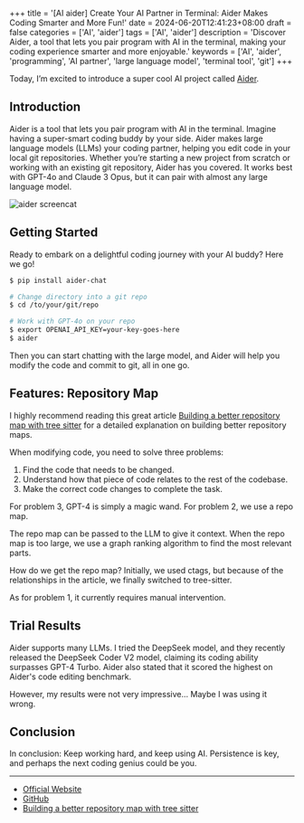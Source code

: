 +++
title = '[AI aider] Create Your AI Partner in Terminal: Aider Makes Coding Smarter and More Fun!'
date = 2024-06-20T12:41:23+08:00
draft = false
categories = ['AI', 'aider']
tags = ['AI', 'aider']
description = 'Discover Aider, a tool that lets you pair program with AI in the terminal, making your coding experience smarter and more enjoyable.'
keywords = ['AI', 'aider', 'programming', 'AI partner', 'large language model', 'terminal tool', 'git']
+++

Today, I’m excited to introduce a super cool AI project called [Aider](https://aider.chat/).

## Introduction

Aider is a tool that lets you pair program with AI in the terminal. Imagine having a super-smart coding buddy by your side. Aider makes large language models (LLMs) your coding partner, helping you edit code in your local git repositories. Whether you’re starting a new project from scratch or working with an existing git repository, Aider has you covered. It works best with GPT-4o and Claude 3 Opus, but it can pair with almost any large language model.

![aider screencat](https://aider.chat/assets/screencast.svg)

## Getting Started

Ready to embark on a delightful coding journey with your AI buddy? Here we go!

```bash
$ pip install aider-chat

# Change directory into a git repo
$ cd /to/your/git/repo

# Work with GPT-4o on your repo
$ export OPENAI_API_KEY=your-key-goes-here
$ aider
```

Then you can start chatting with the large model, and Aider will help you modify the code and commit to git, all in one go.

## Features: Repository Map

I highly recommend reading this great article [Building a better repository map with tree sitter](https://aider.chat/2023/10/22/repomap.html) for a detailed explanation on building better repository maps.

When modifying code, you need to solve three problems:

1. Find the code that needs to be changed.
2. Understand how that piece of code relates to the rest of the codebase.
3. Make the correct code changes to complete the task.

For problem 3, GPT-4 is simply a magic wand. For problem 2, we use a repo map.

The repo map can be passed to the LLM to give it context. When the repo map is too large, we use a graph ranking algorithm to find the most relevant parts.

How do we get the repo map? Initially, we used ctags, but because of the relationships in the article, we finally switched to tree-sitter.

As for problem 1, it currently requires manual intervention.

## Trial Results

Aider supports many LLMs. I tried the DeepSeek model, and they recently released the DeepSeek Coder V2 model, claiming its coding ability surpasses GPT-4 Turbo. Aider also stated that it scored the highest on Aider's code editing benchmark.

However, my results were not very impressive... Maybe I was using it wrong.

## Conclusion

In conclusion: Keep working hard, and keep using AI. Persistence is key, and perhaps the next coding genius could be you.

---

- [Official Website](https://aider.chat/)
- [GitHub](https://github.com/paul-gauthier/aider)
- [Building a better repository map with tree sitter](https://aider.chat/2023/10/22/repomap.html)
<!-- - [AI Blog - Learn AI from scratch](...) -->
<!-- - [CSDN - Learn AI from scratch](...) -->
<!-- - [Juejin - Learn AI from scratch](...) -->
<!-- - [Zhihu - Learn AI from scratch](...) -->
<!-- - [Alibaba Cloud - Learn AI from scratch](...) -->
<!-- - [Tencent Cloud - Learn AI from scratch](...) -->
